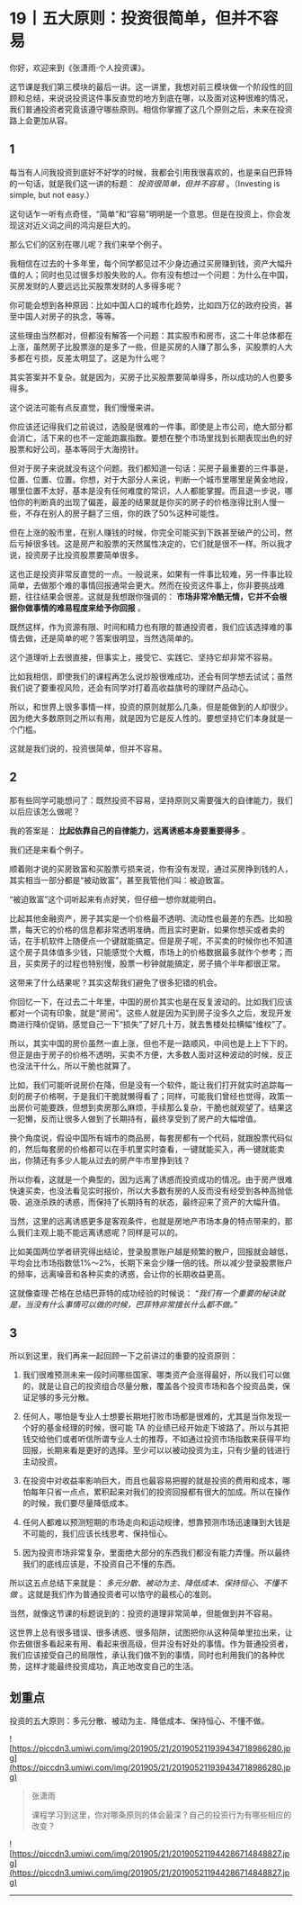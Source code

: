 # 19丨五大原则：投资很简单，但并不容易

你好，欢迎来到《张潇雨·个人投资课》。

这节课是我们第三模块的最后一讲。这一讲里，我想对前三模块做一个阶段性的回顾和总结，来说说投资这件事反直觉的地方到底在哪，以及面对这种很难的情况，我们普通投资者究竟该遵守哪些原则。相信你掌握了这几个原则之后，未来在投资路上会更加从容。

## 1

每当有人问我投资到底好不好学的时候，我都会引用我很喜欢的，也是来自巴菲特的一句话，就是我们这一讲的标题： *投资很简单，但并不容易* 。（Investing is simple, but not easy.） 

这句话乍一听有点奇怪，“简单”和“容易”明明是一个意思。但是在投资上，你会发现这对近义词之间的鸿沟是巨大的。

那么它们的区别在哪儿呢？我们来举个例子。

我相信在过去的十多年里，每个同学都见过不少身边通过买房赚到钱，资产大幅升值的人；同时也见过很多炒股失败的人。你有没有想过一个问题：为什么在中国，买房发财的人要远远比买股票发财的人多得多呢？

你可能会想到各种原因：比如中国人口的城市化趋势，比如四万亿的政府投资，甚至中国人对房子的执念，等等。

这些理由当然都对，但都没有解答一个问题：其实股市和房市，这二十年总体都在上涨，虽然房子比股票涨的是多了一些，但是买房的人赚了那么多，买股票的人大多都在亏损，反差太明显了。这是为什么呢？

其实答案并不复杂。就是因为，买房子比买股票要简单得多，所以成功的人也要多得多。

这个说法可能有点反直觉，我们慢慢来讲。

你应该还记得我们之前说过，选股是很难的一件事。即使是上市公司，绝大部分都会消亡，活下来的也不一定能跑赢指数。要想在整个市场里找到长期表现出色的好股票和好公司，基本等同于大海捞针。

但对于房子来说就没有这个问题。我们都知道一句话：买房子最重要的三件事是，位置、位置、位置。你想，对于大部分人来说，判断一个城市里哪里是黄金地段，哪里位置不太好，基本是没有任何难度的常识，人人都能掌握。而且退一步说，哪怕你的判断真的出现了偏差，最差的结果就是你买的房子的价格涨得比别人慢一些，不存在别人的房子翻了三倍，你的跌了50%这种可能性。

但在上涨的股市里，在别人赚钱的时候，你完全可能买到下跌甚至破产的公司，然后亏掉很多钱。这是房产和股票的天然属性决定的，它们就是很不一样。所以我才说，投资房子比投资股票要简单很多。

这也正是投资非常反直觉的一点。一般说来，如果有一件事比较难，另一件事比较简单，去做那个难的事情回报通常会更大。然而在投资这件事上，你非要挑战难题，往往结果会很差。这就是我想跟你强调的： **市场非常冷酷无情，它并不会根据你做事情的难易程度来给予你回报** 。

既然这样，作为资源有限、时间和精力也有限的普通投资者，我们应该选择难的事情去做，还是简单的呢？答案很明显，当然选简单的。

这个道理听上去很直接，但事实上，接受它、实践它、坚持它却非常不容易。

比如我相信，即使我们的课程再怎么说炒股很难成功，还会有同学想去试试；虽然我们说了要重视风险，还会有同学对打着高收益旗号的理财产品动心。

所以，和世界上很多事情一样，投资的原则就那么几条，但是能做到的人却很少。因为绝大多数原则之所以有用，就是因为它是反人性的。要想坚持它们本身就是一个门槛。

这就是我们说的，投资很简单，但并不容易。

## 2

那有些同学可能想问了：既然投资不容易，坚持原则又需要强大的自律能力，我们以后应该怎么做呢？

我的答案是： **比起依靠自己的自律能力，远离诱惑本身要重要得多** 。

我们还是来看个例子。

顺着刚才说的买房致富和买股票亏损来说，你有没有发现，通过买房挣到钱的人，其实相当一部分都是“被动致富”，甚至我管他们叫：被迫致富。

“被迫致富”这个词听起来有点好笑，但仔细一想你就能明白。

比起其他金融资产，房子其实是一个价格最不透明、流动性也最差的东西。比如股票，每天它的价格的信息都非常透明准确，而且实时更新，如果你想买或者卖的话，在手机软件上随便点一个键就能搞定。但是房子呢，不买卖的时候你也不知道这个房子具体值多少钱，只能感觉个大概，市场上的价格数据最多就作个参考；而且，买卖房子的过程也特别慢，股票一秒钟就能搞定，房子搞个半年都很正常。

这带来了什么结果呢？其实这帮我们避免了很多犯错的机会。

你回忆一下，在过去二十年里，中国的房价其实也是在反复波动的。比如我们应该都对一个词有印象，就是“房闹”。这些人就是因为买到房子没多久之后，发现开发商进行降价促销，感觉自己一下“损失”了好几十万，就去售楼处拉横幅“维权”了。

所以，其实中国的房价虽然一直上涨，但也不是一路顺风，中间也是上上下下的。但正是由于房子的价格不透明，买卖不方便，大多数人面对这种波动的时候，反正也没法干什么，所以干脆也就算了。

比如，我们可能听说房价在降，但是没有一个软件，能让我们打开就实时追踪每一刻的房子价格啊，于是我们干脆就懒得看了；同样，可能我们曾经也觉得，政策一出房价可能要跌，但想到卖房那么麻烦，手续那么复杂，干脆也就观望了。结果这一犯懒，反而让很多人做到了长期持有，最终享受到了房产的大幅增值。

换个角度说，假设中国所有城市的商品房，每套房都有一个代码，就跟股票代码似的，然后每套房的价格都可以在手机里实时查看，一键就能买入，再一键就能卖出，你猜还有多少人能从过去的房产牛市里挣到钱？

所以你看，这就是一个典型的，因为远离了诱惑而投资成功的情况。由于房产很难快速买卖，也没法看见实时报价，所以大多数有房的人反而没有经受到各种高抛低吸、追涨杀跌的诱惑，而保持了长期持有的状态，最终迎来了资产的大幅升值。

当然，这里的远离诱惑更多是客观条件，也就是房地产市场本身的特点带来的，那么我们主观上能不能远离诱惑呢？同样是可以的。

比如美国两位学者研究得出结论，登录股票账户越是频繁的散户，回报就会越低，平均会比市场指数低1%～2%，长期下来会少赚一倍的钱。所以减少登录股票账户的频率，远离噪音和各种买卖的诱惑，会让你的长期收益更高。

这就像查理·芒格在总结巴菲特的成功经验的时候说： *“我们有一个重要的秘诀就是，当没有什么事情可以做的时候，巴菲特非常擅长什么都不做。”*

## 3

所以到这里，我们再来一起回顾一下之前讲过的重要的投资原则：

1. 我们很难预测未来一段时间哪些国家、哪类资产会涨得最好，所以我们可以做的，就是让自己的投资组合尽量分散，覆盖各个投资市场和各个投资品类，保证足够的多元分散。

2. 任何人，哪怕是专业人士想要长期地打败市场都是很难的，尤其是当你发现一个好的基金经理的时候，很可能 TA 的业绩已经开始走下坡路了。所以与其把钱交给他们或者听信所谓专业人士的推荐，不如通过投资市场指数来获得平均回报，长期来看是更好的选择。至少可以以被动投资为主，只有少量的钱进行主动投资。

3. 在投资中对收益率影响巨大，而且也最容易把握的就是投资的费用和成本，哪怕每年只省一点点，累积起来对我们的投资回报都有很大的加成。所以在操作的时候，我们要尽量降低成本。

4. 任何人都难以预测短期的市场走向和运动规律，想靠预测市场迅速赚到大钱是不可能的，我们应该长线思考、保持恒心。

5. 因为投资市场非常复杂，里面绝大部分的东西我们都没有能力弄懂。所以最终我们的底线应该是，不投资自己不懂的东西。

所以这五点总结下来就是： *多元分散、被动为主、降低成本、保持恒心、不懂不做* 。这就是我们作为普通投资者可以恪守的最核心的准则。

当然，就像这节课的标题说到的：投资的道理非常简单，但能做到并不容易。

这世界上总有很多错误、很多诱惑、很多陷阱，试图把你从这种简单里拉出来，让你去做很多看起来有用、看起来很高级，但并没有好处的事情。作为普通投资者，我们应该接受自己的局限性，承认我们做不到的事情，同时也利用我们的各种优势，这样才能最终投资成功，真正地改变自己的生活。

## 划重点

投资的五大原则：多元分散、被动为主、降低成本、保持恒心、不懂不做。

![https://piccdn3.umiwi.com/img/201905/21/201905211939434718986280.jpg](https://piccdn3.umiwi.com/img/201905/21/201905211939434718986280.jpg)

> 张潇雨
> 
> 课程学习到这里，你对哪条原则的体会最深？自己的投资行为有哪些相应的改变？

![https://piccdn3.umiwi.com/img/201905/21/201905211944286714848827.jpg](https://piccdn3.umiwi.com/img/201905/21/201905211944286714848827.jpg)

---
